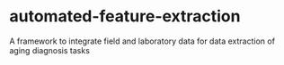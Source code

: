 # automated-feature-extraction
A framework to integrate field and laboratory data for data extraction of aging diagnosis tasks
